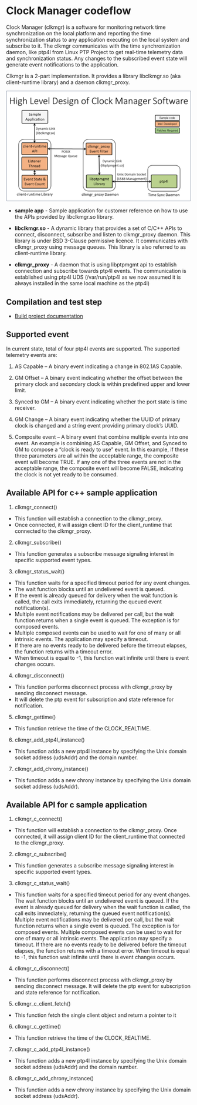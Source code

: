 <!-- SPDX-License-Identifier: GFDL-1.3-no-invariants-or-later
     SPDX-FileCopyrightText: Copyright © 2024 Intel Corporation. -->
# Clock Manager codeflow

Clock Manager (clkmgr) is a software for monitoring network time synchronization
on the local platform and reporting the time synchronization status to any
application executing on the local system and subscribe to it.
The clkmgr communicates with the time synchronization daemon, like ptp4l from
Linux PTP Project to get real-time telemetry data and synchronization status.
Any changes to the subscribed event state will generate event notifications to
the application.

Clkmgr is a 2-part implementation. It provides a library libclkmgr.so
(aka client-runtime library) and a daemon clkmgr_proxy.

![High Level Design of Clock Manager Library](./image/hld_clock_mgr.png)

* **sample app** - Sample application for customer reference on how to use the
APIs provided by libclkmgr.so library.

* **libclkmgr.so** - A dynamic library that provides a set of C/C++ APIs to
connect, disconnect, subscribe and listen to clkmgr_proxy daemon.
This library is under BSD 3-Clause permissive licence. It communicates with
clkmgr_proxy using message queues. This library is also referred to as
client-runtime library.

* **clkmgr_proxy** - A daemon that is using libptpmgmt api to establish
connection and subscribe towards ptp4l events. The communication is established
using ptp4l UDS (/var/run/ptp4l as we now assumed it is always installed in the
same local machine as the ptp4l)

## Compilation and test step
* [Build project documentation](./TEST_clkmgr.md)

## Supported event

In current state, total of four ptp4l events are supported. The supported
telemetry events are:

1. AS Capable – A binary event indicating a change in 802.1AS Capable.

2. GM Offset – A binary event indicating whether the offset between the primary
clock and secondary clock is within predefined upper and lower limit.

3. Synced to GM – A binary event indicating whether the port state is time
receiver.

4. GM Change – A binary event indicating whether the UUID of primary clock is
changed and a string event providing primary clock’s UUID.

5. Composite event – A binary event that combine multiple events into one event.
An example is combining AS Capable, GM Offset, and Synced to GM to compose a
“clock is ready to use” event. In this example, if these three parameters are
all within the acceptable range, the composite event will become TRUE. If any
one of the three events are not in the acceptable range, the composite event
will become FALSE, indicating the clock is not yet ready to be consumed.

## Available API for c++ sample application

1. clkmgr_connect()
- This function will establish a connection to the clkmgr_proxy.
- Once connected, it will assign client ID for the client_runtime that connected
to the clkmgr_proxy.

2. clkmgr_subscribe()
- This function generates a subscribe message signaling interest in specific
supported event types.

3. clkmgr_status_wait()
- This function waits for a specified timeout period for any event changes.
- The wait function blocks until an undelivered event is queued.
- If the event is already queued for delivery when the wait function is called,
the call exits immediately, returning the queued event notification(s).
- Multiple event notifications may be delivered per call, but the wait function
returns when a single event is queued. The exception is for composed events.
- Multiple composed events can be used to wait for one of many or all intrinsic
events. The application may specify a timeout.
- If there are no events ready to be delivered before the timeout elapses, the
function returns with a timeout error.
- When timeout is equal to -1, this function wait infinite until there is event
changes occurs.

4. clkmgr_disconnect()
- This function performs disconnect process with clkmgr_proxy by sending
disconnect message.
- It will delete the ptp event for subscription and state reference for
notification.

5. clkmgr_gettime()
- This function retrieve the time of the CLOCK_REALTIME.

6. clkmgr_add_ptp4l_instance()
- This function adds a new ptp4l instance by specifying the Unix domain socket
address (udsAddr) and the domain number.

7. clkmgr_add_chrony_instance()
- This function adds a new chrony instance by specifying the Unix domain socket
address (udsAddr).

## Available API for c sample application

1. clkmgr_c_connect()
- This function will establish a connection to the clkmgr_proxy. Once connected,
it will assign client ID for the client_runtime that connected to the
clkmgr_proxy.

2. clkmgr_c_subscribe()
- This function generates a subscribe message signaling interest in specific
supported event types.

3. clkmgr_c_status_wait()
- This function waits for a specified timeout period for any event changes. The
wait function blocks until an undelivered event is queued. If the event is
already queued for delivery when the wait function is called, the call exits
immediately, returning the queued event notification(s). Multiple event
notifications may be delivered per call, but the wait function returns when a
single event is queued. The exception is for composed events. Multiple composed
events can be used to wait for one of many or all intrinsic events. The
application may specify a timeout. If there are no events ready to be delivered
before the timeout elapses, the function returns with a timeout error. When
timeout is equal to -1, this function wait infinite until there is event changes
occurs.

4. clkmgr_c_disconnect()
- This function performs disconnect process with clkmgr_proxy by sending
disconnect message.  It will delete the ptp event for subscription and state
reference for notification.

5. clkmgr_c_client_fetch()
- This function fetch the single client object and return a pointer to it

6. clkmgr_c_gettime()
- This function retrieve the time of the CLOCK_REALTIME.

7. clkmgr_c_add_ptp4l_instance()
- This function adds a new ptp4l instance by specifying the Unix domain socket
address (udsAddr) and the domain number.

8. clkmgr_c_add_chrony_instance()
- This function adds a new chrony instance by specifying the Unix domain socket
address (udsAddr).
